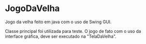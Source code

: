 # JogoDaVelha
Jogo da velha feito em java com o uso de Swing GUI.

Classe principal foi utilizada para teste. O jogo de fato com o uso da interface gráfica, deve ser executado na "TelaDaVelha". 
